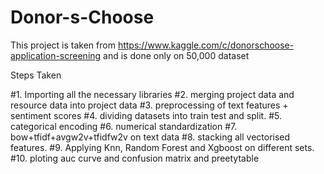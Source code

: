 # Donor-s-Choose
This project is taken from https://www.kaggle.com/c/donorschoose-application-screening and is done only on 50,000 dataset

Steps Taken

#1. Importing all the necessary libraries
#2. merging project data and resource data into project data
#3. preprocessing of text features + sentiment scores
#4. dividing datasets into train test and split.
#5. categorical encoding
#6. numerical standardization
#7. bow+tfidf+avgw2v+tfidfw2v on text data
#8. stacking all vectorised features.
#9. Applying Knn, Random Forest and Xgboost on different sets.
#10. ploting auc curve and confusion matrix and preetytable
